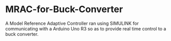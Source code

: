 # MRAC-for-Buck-Converter
A Model Reference Adaptive Controller ran using SIMULINK for communicating with a Arduino Uno R3 so as to provide real time control to a buck converter.
